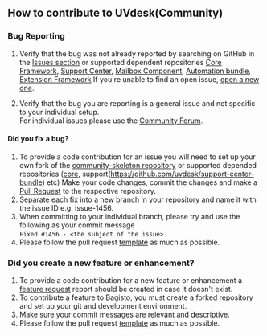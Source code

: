 ## How to contribute to UVdesk(Community)


### **Bug Reporting**

1. Verify that the bug was not already reported by searching on GitHub in the [Issues section](https://github.com/uvdesk/community-skeleton/issues) or supported dependent repositories [Core Framework](https://github.com/uvdesk/core-framework/issues), [Support Center](https://github.com/uvdesk/support-center-bundle), [Mailbox Component](https://github.com/uvdesk/mailbox-component/issues), [Automation bundle](https://github.com/uvdesk/automation-bundle/issues), [Extension Framework](https://github.com/uvdesk/extension-framework)
If you're unable to find an open issue, [open a new one](https://github.com/uvdesk/community-skeleton/issues/new?assignees=&labels=&template=Bug_report.md).

2. Verify that the bug you are reporting is a general issue and not specific to your individual setup.  
For individual issues please use the [Community Forum](https://forums.uvdesk.com/).

#### **Did you fix a bug?**

1. To provide a code contribution for an issue you will need to set up your own fork of the [community-skeleton repository](https://github.com/uvdesk/community-skeleton) or supported depended repositories ([core](https://github.com/uvdesk/core-framework), support(https://github.com/uvdesk/support-center-bundle) etc)
Make your code changes, commit the changes and make a [Pull Request](https://help.github.com/articles/about-pull-requests/) to the respective repository.
2. Separate each fix into a new branch in your repository and name it with the issue ID e.g. issue-1456.
3. When committing to your individual branch, please try and use the following as your commit message  
```Fixed #1456 - <the subject of the issue>```  
4. Please follow the pull request [template](https://github.com/uvdesk/community-skeleton/blob/master/.github/PULL_REQUEST_TEMPLATE.md) as much as possible.

### **Did you create a new feature or enhancement?**
1. To provide a code contribution for a new feature or enhancement a [feature request](https://github.com/uvdesk/community-skeleton/issues/new?assignees=&labels=&template=2_Feature_request.md) report should be created in case it doesn't exist.
2. To contribute a feature to Bagisto, you must create a forked repository and set up your git and development environment.
3. Make sure your commit messages are relevant and descriptive.
4. Please follow the pull request [template](https://github.com/uvdesk/community-skeleton/blob/master/.github/PULL_REQUEST_TEMPLATE.md) as much as possible.